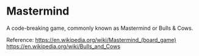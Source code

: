 # Mastermind
A code-breaking game, commonly known as Mastermind or Bulls &amp; Cows.

Reference:
https://en.wikipedia.org/wiki/Mastermind_(board_game)
https://en.wikipedia.org/wiki/Bulls_and_Cows
